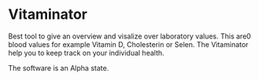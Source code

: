 # Vitaminator
Best tool to give an overview and visalize over laboratory values.
This are0 blood values for example Vitamin D, Cholesterin or Selen. 
The Vitaminator help you to keep track on your individual health.

The software is an Alpha state.
